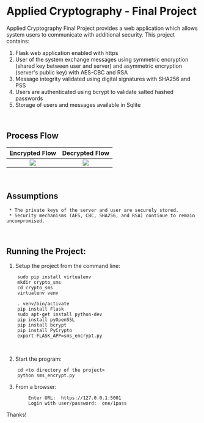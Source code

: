 # Applied Cryptography - Final Project

  Applied Cryptography Final Project provides a web application which allows system users to communicate with additional security.  This project contains:
  1) Flask web application enabled with https
  2) User of the system exchange messages using symmetric encryption (shared key between user and server) and asymmetric encryption (server's public key) with AES-CBC and RSA
  3) Message integrity validated using digital signatures with SHA256 and PSS
  4) Users are authenticated using bcrypt to validate salted hashed passwords
  5) Storage of users and messages available in Sqlite
<BR>


## Process Flow
Encrypted Flow             |  Decrypted Flow
:-------------------------:|:-------------------------:
![](https://raw.githubusercontent.com/ceinfo/AppliedCryptography-FinalProject/master/images/cryptoFinalEncryptFlow.png)<BR>  |  ![](https://raw.githubusercontent.com/ceinfo/AppliedCryptography-FinalProject/master/images/cryptoFinalDecryptFlow.png) 
<BR>


## Assumptions
```
 * The private keys of the server and user are securely stored.
 * Security mechanisms (AES, CBC, SHA256, and RSA) continue to remain uncompromised.
```
<BR>

## Running the Project:
1) Setup the project from the command line:
```
	sudo pip install virtualenv
	mkdir crypto_sms
	cd crypto_sms
	virtualenv venv
	
	. venv/bin/activate
	pip install Flask
	sudo apt-get install python-dev	
	pip install pyOpenSSL
	pip install bcrypt
	pip install PyCrypto
	export FLASK_APP=sms_encrypt.py
```
<BR>

2) Start the program:
```
	cd <to directory of the project>
	python sms_encrypt.py
```

3) From a browser:
```
        Enter URL:  https://127.0.0.1:5001
        Login with user/password:  one/1pass
```

Thanks!
